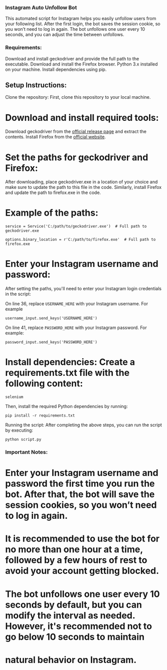 ### Instagram Auto Unfollow Bot
This automated script for Instagram helps you easily unfollow users from your following list. After the first login, the bot saves the session cookie, so you won’t need to log in again. The bot unfollows one user every 10 seconds, and you can adjust the time between unfollows.

### Requirements:
Download and install geckodriver and provide the full path to the executable.
Download and install the Firefox browser.
Python 3.x installed on your machine.
Install dependencies using pip.

## Setup Instructions:
Clone the repository: First, clone this repository to your local machine.


# Download and install required tools:

Download geckodriver from the [official release page](https://github.com/mozilla/geckodriver/releases) and extract the contents.
Install Firefox from the [official website](https://www.mozilla.org/en-US/firefox/new/).
# Set the paths for geckodriver and Firefox:

After downloading, place geckodriver.exe in a location of your choice and make sure to update the path to this file in the code.
Similarly, install Firefox and update the path to firefox.exe in the code.
# Example of the paths:

```
service = Service('C:/path/to/geckodriver.exe')  # Full path to geckodriver.exe
```
```
options.binary_location = r'C:/path/to/firefox.exe'  # Full path to firefox.exe
```
# Enter your Instagram username and password:
After setting the paths, you'll need to enter your Instagram login credentials in the script:

On line 36, replace ```USERNAME_HERE``` with your Instagram username. For example
```
username_input.send_keys('USERNAME_HERE')
```
On line 41, replace ```PASSWORD_HERE``` with your Instagram password. For example:
```
password_input.send_keys('PASSWORD_HERE')
```

# Install dependencies: Create a requirements.txt file with the following content:

```
selenium
```
Then, install the required Python dependencies by running:

```
pip install -r requirements.txt
```
Running the script: After completing the above steps, you can run the script by executing:

```
python script.py
```

### Important Notes:
# Enter your Instagram username and password the first time you run the bot. After that, the bot will save the session cookies, so you won’t need to log in again.
# It is recommended to use the bot for no more than one hour at a time, followed by a few hours of rest to avoid your account getting blocked.
# The bot unfollows one user every 10 seconds by default, but you can modify the interval as needed. However, it's recommended not to go below 10 seconds to maintain 
# natural behavior on Instagram.
